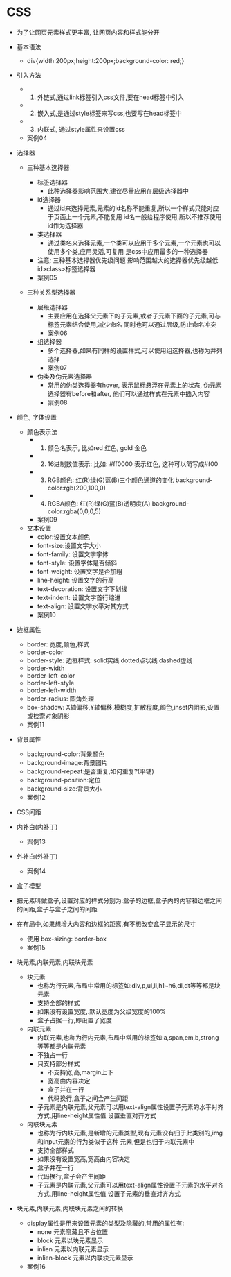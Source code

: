 # CSS
- 为了让网页元素样式更丰富, 让网页内容和样式能分开
- 基本语法
    - div{width:200px;height:200px;background-color: red;}
- 引入方法
    - 1. 外链式,通过link标签引入css文件,要在head标签中引入
    - 2. 嵌入式,是通过style标签来写css,也要写在head标签中
    - 3. 内联式, 通过style属性来设置css
    - 案例04
    
    
- 选择器
    - 三种基本选择器
        - 标签选择器
            - 此种选择器影响范围大,建议尽量应用在层级选择器中
        - id选择器
            - 通过id来选择元素,元素的id名称不能重复,所以一个样式只能对应于页面上一个元素,不能复用
              id名一般给程序使用,所以不推荐使用id作为选择器
        - 类选择器
            - 通过类名来选择元素,一个类可以应用于多个元素,一个元素也可以使用多个类,应用灵活,可复用
              是css中应用最多的一种选择器
        - 注意: 三种基本选择器优先级问题  影响范围越大的选择器优先级越低  id>class>标签选择器
        - 案例05
    
    - 三种关系型选择器
        - 层级选择器
            - 主要应用在选择父元素下的子元素,或者子元素下面的子元素,可与标签元素结合使用,减少命名
              同时也可以通过层级,防止命名冲突
            - 案例06
        - 组选择器
            - 多个选择器,如果有同样的设置样式,可以使用组选择器,也称为并列选择
            - 案例07
        - 伪类及伪元素选择器
            - 常用的伪类选择器有hover, 表示鼠标悬浮在元素上的状态,
              伪元素选择器有before和after, 他们可以通过样式在元素中插入内容
            - 案例08
     
            
- 颜色, 字体设置
    - 颜色表示法
        - 1. 颜色名表示, 比如red 红色, gold 金色
        - 2. 16进制数值表示: 比如: #ff0000 表示红色, 这种可以简写成#f00
        - 3. RGB颜色: 红(R)绿(G)蓝(B)三个颜色通道的变化 background-color:rgb(200,100,0)
        - 4. RGBA颜色: 红(R)绿(G)蓝(B)透明度(A) background-color:rgba(0,0,0,5)
        - 案例09
    - 文本设置
        - color:设置文本颜色
        - font-size:设置文字大小
        - font-family: 设置文字字体
        - font-style: 设置字体是否倾斜
        - font-weight: 设置文字是否加粗
        - line-height: 设置文字的行高
        - text-decoration: 设置文字下划线
        - text-indent: 设置文字首行缩进
        - text-align: 设置文字水平对其方式
        - 案例10
        
        
- 边框属性
    - border: 宽度,颜色,样式
    - border-color
    - border-style: 边框样式: solid实线  dotted点状线 dashed虚线
    - border-width
    - border-left-color
    - border-left-style
    - border-left-width
    - border-radius: 圆角处理
    - box-shadow: X轴偏移,Y轴偏移,模糊度,扩散程度,颜色,inset内阴影,设置或检索对象阴影
    - 案例11
    
    
- 背景属性
    - background-color:背景颜色
    - background-image:背景图片
    - background-repeat:是否重复,如何重复?(平铺)
    - background-position:定位
    - background-size:背景大小
    - 案例12
    
    
- CSS间距
- 内补白(内补丁)
    - 案例13
- 外补白(外补丁)
    - 案例14


- 盒子模型
- 把元素叫做盒子,设置对应的样式分别为:盒子的边框,盒子内的内容和边框之间的间距,盒子与盒子之间的间距
- 在布局中,如果想增大内容和边框的距离,有不想改变盒子显示的尺寸
    - 使用  box-sizing: border-box
    - 案例15
 
    
- 块元素,内联元素,内联块元素
    - 块元素
        - 也称为行元素,布局中常用的标签如:div,p,ul,li,h1~h6,dl,dt等等都是块元素
        - 支持全部的样式
        - 如果没有设置宽度,.默认宽度为父级宽度的100%
        - 盒子占据一行,即设置了宽度
    -  内联元素
        - 内联元素,也称为行内元素,布局中常用的标签如:a,span,em,b,strong等等都是内联元素
        - 不独占一行
        - 只支持部分样式
            - 不支持宽,高,margin上下
            - 宽高由内容决定
            - 盒子并在一行
            - 代码换行,盒子之间会产生间距
        - 子元素是内联元素,父元素可以用text-align属性设置子元素的水平对齐方式,用line-height属性值
          设置垂直对齐方式
    - 内联块元素
        - 也称为行内块元素,是新增的元素类型,现有元素没有归于此类别的,img和input元素的行为类似于这种
          元素,但是也归于内联元素中
        - 支持全部样式
        - 如果没有设置宽高,宽高由内容决定
        - 盒子并在一行
        - 代码换行,盒子会产生间距
        - 子元素是内联元素,父元素可以用text-align属性设置子元素的水平对齐方式,用line-height属性值
          设置子元素的垂直对齐方式
          
- 块元素,内联元素,内联块元素之间的转换
    - display属性是用来设置元素的类型及隐藏的,常用的属性有:
        - none  元素隐藏且不占位置
        - block  元素以块元素显示
        - inlien  元素以内联元素显示
        - inlien-block  元素以内联块元素显示
    - 案例16